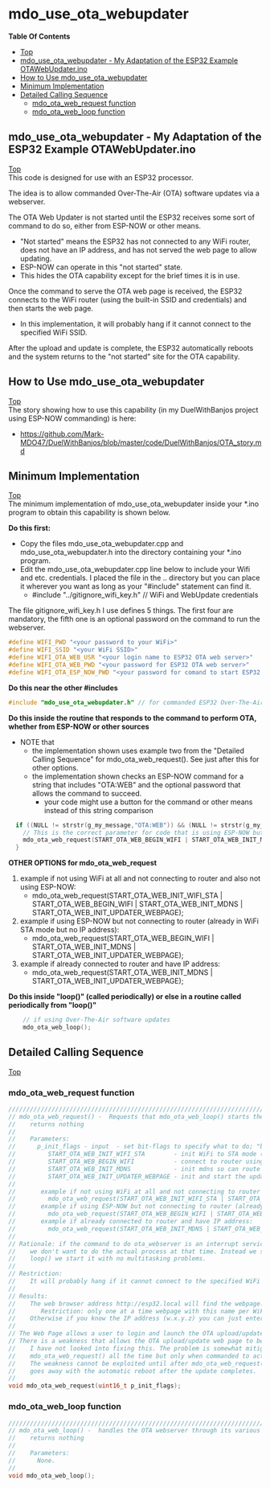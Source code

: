 # mdo_use_ota_webupdater

**Table Of Contents**
* [Top](#mdo_use_ota_webupdater "Top")
* [mdo_use_ota_webupdater - My Adaptation of the ESP32 Example OTAWebUpdater.ino](#mdo_use_ota_webupdater-\--my-adaptation-of-the-esp32-example-otawebupdaterino "mdo_use_ota_webupdater - My Adaptation of the ESP32 Example OTAWebUpdater.ino")
* [How to Use mdo_use_ota_webupdater](#how-to-use-mdo_use_ota_webupdater "How to Use mdo_use_ota_webupdater")
* [Minimum Implementation](#minimum-implementation "Minimum Implementation")
* [Detailed Calling Sequence](#detailed-calling-sequence "Detailed Calling Sequence")
  * [mdo_ota_web_request function](#mdo_ota_web_request-function "mdo_ota_web_request function")
  * [mdo_ota_web_loop function](#mdo_ota_web_loop-function "mdo_ota_web_loop function")

## mdo_use_ota_webupdater - My Adaptation of the ESP32 Example OTAWebUpdater.ino
[Top](#mdo_use_ota_webupdater "Top")<br>
This code is designed for use with an ESP32 processor.

The idea is to allow commanded Over-The-Air (OTA) software updates via a webserver.

The OTA Web Updater is not started until the ESP32 receives some sort of command to do so,
either from ESP-NOW or other means.
- "Not started" means the ESP32 has not connected to any WiFi router, does not have an IP address, and has not served the web page to allow updating.
- ESP-NOW can operate in this "not started" state.
- This hides the OTA capability except for the brief times it is in use.

Once the command to serve the OTA web page is received, the ESP32 connects to the WiFi router (using the built-in SSID and credentials) and then starts the web page.
- In this implementation, it will probably hang if it cannot connect to the specified WiFi SSID.

After the upload and update is complete, the ESP32 automatically reboots and the system returns to the "not started" site for the OTA capability.

## How to Use mdo_use_ota_webupdater
[Top](#mdo_use_ota_webupdater "Top")<br>
The story showing how to use this capability (in my DuelWithBanjos project using ESP-NOW commanding) is here:
- https://github.com/Mark-MDO47/DuelWithBanjos/blob/master/code/DuelWithBanjos/OTA_story.md

## Minimum Implementation
[Top](#mdo_use_ota_webupdater "Top")<br>
The minimum implementation of mdo_use_ota_webupdater inside your *.ino program to obtain this capability is shown below.

**Do this first:**<br>
- Copy the files mdo_use_ota_webupdater.cpp and mdo_use_ota_webupdater.h into the directory  containing your *.ino program.
- Edit the mdo_use_ota_webupdater.cpp line below to include your Wifi and etc. credentials. I placed the file in the .. directory but you can place it wherever you want as long as your "#include" statement can find it.
  - #include "../gitignore_wifi_key.h" // WiFi and WebUpdate credentials

The file gitignore_wifi_key.h I use defines 5 things. The first four are mandatory, the fifth one is an optional password on the command to run the webserver.
```C
#define WIFI_PWD "<your password to your WiFi>"
#define WIFI_SSID "<your WiFi SSID>"
#define WIFI_OTA_WEB_USR "<your login name to ESP32 OTA web server>"
#define WIFI_OTA_WEB_PWD "<your password for ESP32 OTA web server>"
#define WIFI_OTA_ESP_NOW_PWD "<your password for comand to start ESP32 OTA web server>"
```

**Do this near the other #includes**<br>
```C
#include "mdo_use_ota_webupdater.h" // for commanded ESP32 Over-The-Air (OTA) software updates via a webserver
```

**Do this inside the routine that responds to the command to perform OTA, whether from ESP-NOW or other sources**
- NOTE that
  - the implementation shown uses example two from the "Detailed Calling Sequence" for mdo_ota_web_request(). See just after this for other options.
  - the implementation shown checks an ESP-NOW command for a string that includes "OTA:WEB" and the optional password that allows the command to succeed.
    - your code might use a button for the command or other means instead of this string comparison
```C
  if ((NULL != strstr(g_my_message,"OTA:WEB")) && (NULL != strstr(g_my_message,WIFI_OTA_ESP_NOW_PWD))) {
    // This is the correct parameter for code that is using ESP-NOW but not connecting to router (already in WiFi STA mode but no IP address)
    mdo_ota_web_request(START_OTA_WEB_BEGIN_WIFI | START_OTA_WEB_INIT_MDNS | START_OTA_WEB_INIT_UPDATER_WEBPAGE); // loop() will handle it
  }
```
**OTHER OPTIONS for mdo_ota_web_request**
1. example if not using WiFi at all and not connecting to router and also not using ESP-NOW:
   - mdo_ota_web_request(START_OTA_WEB_INIT_WIFI_STA | START_OTA_WEB_BEGIN_WIFI | START_OTA_WEB_INIT_MDNS | START_OTA_WEB_INIT_UPDATER_WEBPAGE);
2. example if using ESP-NOW but not connecting to router (already in WiFi STA mode but no IP address):
   - mdo_ota_web_request(START_OTA_WEB_BEGIN_WIFI | START_OTA_WEB_INIT_MDNS | START_OTA_WEB_INIT_UPDATER_WEBPAGE);
3. example if already connected to router and have IP address:
   - mdo_ota_web_request(START_OTA_WEB_INIT_MDNS | START_OTA_WEB_INIT_UPDATER_WEBPAGE);

**Do this inside "loop()" (called periodically) or else in a routine called periodically from "loop()"**<br>
```C
    // if using Over-The-Air software updates
    mdo_ota_web_loop();
```

## Detailed Calling Sequence
[Top](#mdo_use_ota_webupdater "Top")<br>

### mdo_ota_web_request function
```C
/////////////////////////////////////////////////////////////////////////////////////////////////////////
// mdo_ota_web_request() -  Requests that mdo_ota_web_loop() starts the ota_webserver
//    returns nothing
//
//    Parameters:
//      p_init_flags - input  - set bit-flags to specify what to do; "bitwise-OR" them together
//         START_OTA_WEB_INIT_WIFI_STA        - init WiFi to STA mode (do not set if already init ESP-NOW)
//         START_OTA_WEB_BEGIN_WIFI           - connect to router using known SSID and Password and get IP address
//         START_OTA_WEB_INIT_MDNS            - init mdns so can route http://esp32.local to the ESP32
//         START_OTA_WEB_INIT_UPDATER_WEBPAGE - init and start the updater webpage
//
//       example if not using WiFi at all and not connecting to router and also not using ESP-NOW:
//         mdo_ota_web_request(START_OTA_WEB_INIT_WIFI_STA | START_OTA_WEB_BEGIN_WIFI | START_OTA_WEB_INIT_MDNS | START_OTA_WEB_INIT_UPDATER_WEBPAGE);
//       example if using ESP-NOW but not connecting to router (already in WiFi STA mode but no IP address):
//         mdo_ota_web_request(START_OTA_WEB_BEGIN_WIFI | START_OTA_WEB_INIT_MDNS | START_OTA_WEB_INIT_UPDATER_WEBPAGE);
//       example if already connected to router and have IP address:
//         mdo_ota_web_request(START_OTA_WEB_INIT_MDNS | START_OTA_WEB_INIT_UPDATER_WEBPAGE);
//
// Rationale: if the command to do ota_webserver is an interrupt service routine or a callback routine,
//    we don't want to do the actual process at that time. Instead we set a flag so the next time through
//    loop() we start it with no multitasking problems.
//
// Restriction:
//    It will probably hang if it cannot connect to the specified WiFi SSID.
//
// Results:
//    The web browser address http://esp32.local will find the webpage.
//       Restriction: only one at a time webpage with this name per WiFi router SSID
//    Otherwise if you know the IP address (w.x.y.z) you can just enter http://w.x.y.z in the browser
//
// The Web Page allows a user to login and launch the OTA upload/update page.
// There is a weakness that allows the OTA upload/update web page to be entered without loging in.
//    I have not looked into fixing this. The problem is somewhat mitigated by not calling
//    mdo_ota_web_request() all the time but only when commanded to actually do an update.
//    The weakness cannot be exploited until after mdo_ota_web_request() is called, and also
//    goes away with the automatic reboot after the update completes.
//
void mdo_ota_web_request(uint16_t p_init_flags);
```

### mdo_ota_web_loop function
```C
/////////////////////////////////////////////////////////////////////////////////////////////////////////
// mdo_ota_web_loop() -  handles the OTA webserver through its various states. Call periodically from loop()
//    returns nothing
//
//    Parameters:
//      None.
// 
void mdo_ota_web_loop();
```
